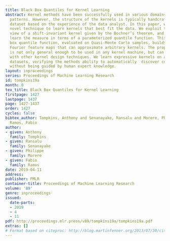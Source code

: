 ```yaml
---
title: Black Box Quantiles for Kernel Learning
abstract: Kernel methods have been successfully used in various domains to model nonlinear
  patterns. However, the structure of the kernels is typically handcrafted for each
  dataset based on the experience of the data analyst. In this paper, we present a
  novel technique to learn kernels that best fit the data. We exploit the measure-theoretic
  view of a shift-invariant kernel given by the Bochner’s theorem, and automatically
  learn the measure in terms of a parameterized quantile function. This flexible black
  box quantile function, evaluated on Quasi-Monte Carlo samples, builds up quasi-random
  Fourier feature maps that can approximate arbitrary kernels. The proposed method
  is not only general enough to be used in any kernel machine, but can also be combined
  with other kernel design techniques. We learn expressive kernels on a variety of
  datasets, verifying the methods ability to automatically  discover complex patterns
  without being guided by human expert knowledge.
layout: inproceedings
series: Proceedings of Machine Learning Research
id: tompkins19a
month: 0
tex_title: Black Box Quantiles for Kernel Learning
firstpage: 1427
lastpage: 1437
page: 1427-1437
order: 1427
cycles: false
bibtex_author: Tompkins, Anthony and Senanayake, Ransalu and Morere, Philippe and
  Ramos, Fabio
author:
- given: Anthony
  family: Tompkins
- given: Ransalu
  family: Senanayake
- given: Philippe
  family: Morere
- given: Fabio
  family: Ramos
date: 2019-04-11
address: 
publisher: PMLR
container-title: Proceedings of Machine Learning Research
volume: '89'
genre: inproceedings
issued:
  date-parts:
  - 2019
  - 4
  - 11
pdf: http://proceedings.mlr.press/v89/tompkins19a/tompkins19a.pdf
extras: []
# Format based on citeproc: http://blog.martinfenner.org/2013/07/30/citeproc-yaml-for-bibliographies/
---
```

